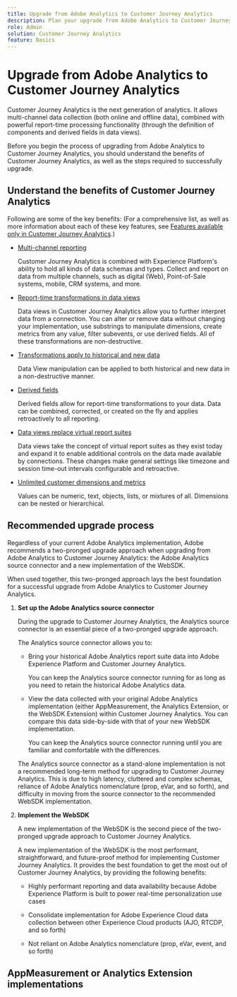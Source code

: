 ```yaml
---
title: Upgrade from Adobe Analytics to Customer Journey Analytics
description: Plan your upgrade from Adobe Analytics to Customer Journey Analytics
role: Admin
solution: Customer Journey Analytics
feature: Basics
---
```

# Upgrade from Adobe Analytics to Customer Journey Analytics

Customer Journey Analytics is the next generation of analytics. It allows multi-channel data collection (both online and offline data), combined with powerful report-time processing functionality (through the definition of components and derived fields in data views). 

Before you begin the process of upgrading from Adobe Analytics to Customer Journey Analytics, you should understand the benefits of Customer Journey Analytics, as well as the steps required to successfully upgrade.

## Understand the benefits of Customer Journey Analytics 

 Following are some of the key benefits: (For a comprehensive list, as well as more information about each of these key features, see [Features available only in Customer Journey Analytics](/help/getting-started/aa-vs-cja/cja-aa.md#adobe-customer-journey-analytics-features-not-available-in-adobe-analytics).) 

* [Multi-channel reporting](/help/getting-started/aa-to-cja-user.md#changes-to-data-architecture)

  Customer Journey Analytics is combined with Experience Platform's ability to hold all kinds of data schemas and types. Collect and report on data from multiple channels, such as digital (Web), Point-of-Sale systems, mobile, CRM systems, and more.

* [Report-time transformations in data views](/help/getting-started/aa-vs-cja/vrs-dataview-sandbox-adc.md#customer-journey-analytics-data-views)

  Data views in Customer Journey Analytics allow you to further interpret data from a connection. You can alter or remove data without changing your implementation, use substrings to manipulate dimensions, create metrics from any value, filter subevents, or use derived fields. All of these transformations are non-destructive. 

* [Transformations apply to historical and new data](/help/getting-started/aa-vs-cja/vrs-dataview-sandbox-adc.md)

  Data View manipulation can be applied to both historical and new data in a non-destructive manner.

* [Derived fields](/help/data-views/derived-fields/derived-fields.md)

  Derived fields allow for report-time transformations to your data. Data can be combined, corrected, or created on the fly and applies retroactively to all reporting.

* [Data views replace virtual report suites](/help/getting-started/aa-to-cja-user.md#changes-to-the-concept-of-virtual-report-suites)

  Data views take the concept of virtual report suites as they exist today and expand it to enable additional controls on the data made available by connections. These changes make general settings like timezone and session time-out intervals configurable and retroactive. 

* [Unlimited customer dimensions and metrics](/help/getting-started/aa-to-cja-user.md#changes-to-the-concept-of-evars-and-props)

  Values can be numeric, text, objects, lists, or mixtures of all. Dimensions can be nested or hierarchical.

## Recommended upgrade process

Regardless of your current Adobe Analytics implementation, Adobe recommends a two-pronged upgrade approach when upgrading from Adobe Analytics to Customer Journey Analytics: the Adobe Analytics source connector and a new implementation of the WebSDK.

When used together, this two-pronged approach lays the best foundation for a successful upgrade from Adobe Analytics to Customer Journey Analytics. 

1. **Set up the Adobe Analytics source connector**

   During the upgrade to Customer Journey Analytics, the Analytics source connector is an essential piece of a two-pronged upgrade approach. 

   The Analytics source connector allows you to:

   * Bring your historical Adobe Analytics report suite data into Adobe Experience Platform and Customer Journey Analytics. 
   
     You can keep the Analytics source connector running for as long as you need to retain the historical Adobe Analytics data. 
   
   * View the data collected with your original Adobe Analytics implementation (either AppMeasurement, the Analytics Extension, or the WebSDK Extension) within Customer Journey Analytics. You can compare this data side-by-side with that of your new WebSDK implementation. 
   
     You can keep the Analytics source connector running until you are familiar and comfortable with the differences. <!--elaborate on what those differences are? -->

   The Analytics source connector as a stand-alone implementation is not a recommended long-term method for upgrading to Customer Journey Analytics. This is due to high latency, cluttered and complex schemas, reliance of Adobe Analytics nomenclature (prop, eVar, and so forth), and difficulty in moving from the source connector to the recommended WebSDK implementation.

1. **Implement the WebSDK**

   A new implementation of the WebSDK is the second piece of the two-pronged upgrade approach to Customer Journey Analytics. 
   
   A new implementation of the WebSDK is the most performant, straightforward, and future-proof method for implementing Customer Journey Analytics. It provides the best foundation to get the most out of Customer Journey Analytics, by providing the following benefits:

   * Highly performant reporting and data availability because Adobe Experience Platform is built to power real-time personalization use cases

   * Consolidate implementation for Adobe Experience Cloud data collection between other Experience Cloud products (AJO, RTCDP, and so forth)

   * Not reliant on Adobe Analytics nomenclature (prop, eVar, event, and so forth)
   
## AppMeasurement or Analytics Extension implementations



